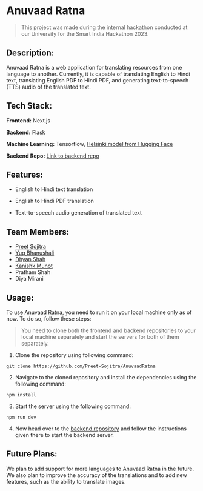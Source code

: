 # Anuvaad Ratna

> This project was made during the internal hackathon conducted at our University for the Smart India Hackathon 2023.

## Description:

Anuvaad Ratna is a web application for translating resources from one language to another. Currently, it is capable of translating English to Hindi text, translating English PDF to Hindi PDF, and generating text-to-speech (TTS) audio of the translated text.

## Tech Stack:

**Frontend:** Next.js

**Backend:** Flask

**Machine Learning:** Tensorflow, [Helsinki model from Hugging Face](https://huggingface.co/Helsinki-NLP/opus-mt-en-hi?text=My+name+is+Sarah+and+I+live+in+London)

**Backend Repo:** [Link to backend repo](https://github.com/Preet-Sojitra/sih_flask)

## Features:

- English to Hindi text translation

- English to Hindi PDF translation

- Text-to-speech audio generation of translated text

## Team Members:

- [Preet Sojitra](https://github.com/Preet-Sojitra)
- [Yug Bhanushali](https://github.com/YugBhanushali)
- [Dhyan Shah](https://github.com/DhyanShah22)
- [Kanishk Munot](https://github.com/kanishkmunot)
- Pratham Shah
- Diya Mirani

## Usage:

To use Anuvaad Ratna, you need to run it on your local machine only as of now. To do so, follow these steps:

> You need to clone both the frontend and backend repositories to your local machine separately and start the servers for both of them separately.

1. Clone the repository using following command:

```
git clone https://github.com/Preet-Sojitra/AnuvaadRatna
```

2. Navigate to the cloned repository and install the dependencies using the following command:

```
npm install
```

3. Start the server using the following command:

```
npm run dev
```

4. Now head over to the [backend repository](https://github.com/Preet-Sojitra/sih_flask) and follow the instructions given there to start the backend server.

## Future Plans:

We plan to add support for more languages to Anuvaad Ratna in the future. We also plan to improve the accuracy of the translations and to add new features, such as the ability to translate images.
